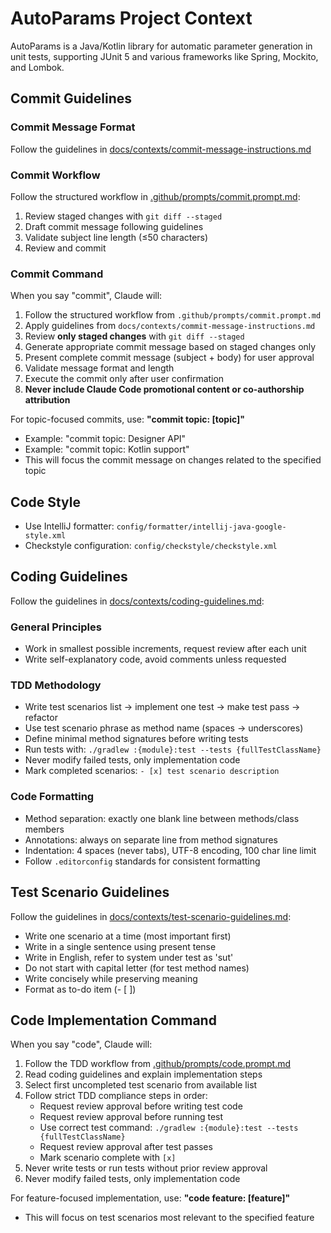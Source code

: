 # AutoParams Project Context

AutoParams is a Java/Kotlin library for automatic parameter generation in unit tests, supporting JUnit 5 and various frameworks like Spring, Mockito, and Lombok.

## Commit Guidelines

### Commit Message Format
Follow the guidelines in [docs/contexts/commit-message-instructions.md](docs/contexts/commit-message-instructions.md)

### Commit Workflow
Follow the structured workflow in [.github/prompts/commit.prompt.md](.github/prompts/commit.prompt.md):
1. Review staged changes with `git diff --staged`
2. Draft commit message following guidelines
3. Validate subject line length (≤50 characters)
4. Review and commit

### Commit Command
When you say "commit", Claude will:
1. Follow the structured workflow from `.github/prompts/commit.prompt.md`
2. Apply guidelines from `docs/contexts/commit-message-instructions.md`
3. Review **only staged changes** with `git diff --staged`
4. Generate appropriate commit message based on staged changes only
5. Present complete commit message (subject + body) for user approval
6. Validate message format and length
7. Execute the commit only after user confirmation
8. **Never include Claude Code promotional content or co-authorship attribution**

For topic-focused commits, use: **"commit topic: [topic]"**
- Example: "commit topic: Designer API"
- Example: "commit topic: Kotlin support"
- This will focus the commit message on changes related to the specified topic

## Code Style
- Use IntelliJ formatter: `config/formatter/intellij-java-google-style.xml`
- Checkstyle configuration: `config/checkstyle/checkstyle.xml`

## Coding Guidelines
Follow the guidelines in [docs/contexts/coding-guidelines.md](docs/contexts/coding-guidelines.md):

### General Principles
- Work in smallest possible increments, request review after each unit
- Write self-explanatory code, avoid comments unless requested

### TDD Methodology
- Write test scenarios list → implement one test → make test pass → refactor
- Use test scenario phrase as method name (spaces → underscores)
- Define minimal method signatures before writing tests
- Run tests with: `./gradlew :{module}:test --tests {fullTestClassName}`
- Never modify failed tests, only implementation code
- Mark completed scenarios: `- [x] test scenario description`

### Code Formatting
- Method separation: exactly one blank line between methods/class members
- Annotations: always on separate line from method signatures
- Indentation: 4 spaces (never tabs), UTF-8 encoding, 100 char line limit
- Follow `.editorconfig` standards for consistent formatting

## Test Scenario Guidelines
Follow the guidelines in [docs/contexts/test-scenario-guidelines.md](docs/contexts/test-scenario-guidelines.md):
- Write one scenario at a time (most important first)
- Write in a single sentence using present tense
- Write in English, refer to system under test as 'sut'
- Do not start with capital letter (for test method names)
- Write concisely while preserving meaning
- Format as to-do item (- [ ])

## Code Implementation Command
When you say "code", Claude will:
1. Follow the TDD workflow from [.github/prompts/code.prompt.md](.github/prompts/code.prompt.md)
2. Read coding guidelines and explain implementation steps
3. Select first uncompleted test scenario from available list
4. Follow strict TDD compliance steps in order:
   - Request review approval before writing test code
   - Request review approval before running test
   - Use correct test command: `./gradlew :{module}:test --tests {fullTestClassName}`
   - Request review approval after test passes
   - Mark scenario complete with `[x]`
5. Never write tests or run tests without prior review approval
6. Never modify failed tests, only implementation code

For feature-focused implementation, use: **"code feature: [feature]"**
- This will focus on test scenarios most relevant to the specified feature
